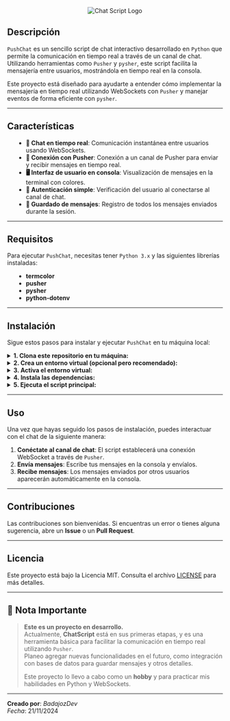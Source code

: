 <div align="center">
  <div align="center">
    <img src="https://github.com/user-attachments/assets/dd3483d4-e7a9-449d-94cb-fa13f79cd964" alt="Chat Script Logo" />
  </div>
</div>

## Descripción
`PushChat` es un sencillo script de chat interactivo desarrollado en `Python` que permite la comunicación en tiempo real a través de un canal de chat. Utilizando herramientas como `Pusher` y `pysher`, este script facilita la mensajería entre usuarios, mostrándola en tiempo real en la consola.

Este proyecto está diseñado para ayudarte a entender cómo implementar la mensajería en tiempo real utilizando WebSockets con `Pusher` y manejar eventos de forma eficiente con `pysher`.

---

## Características
<div style="margin-left: 20px;">
  <ul>
    <li><b>💬 Chat en tiempo real</b>: Comunicación instantánea entre usuarios usando WebSockets.</li>
    <li><b>📡 Conexión con Pusher</b>: Conexión a un canal de Pusher para enviar y recibir mensajes en tiempo real.</li>
    <li><b>🖥 Interfaz de usuario en consola</b>: Visualización de mensajes en la terminal con colores.</li>
    <li><b>🔐 Autenticación simple</b>: Verificación del usuario al conectarse al canal de chat.</li>
    <li><b>📝 Guardado de mensajes</b>: Registro de todos los mensajes enviados durante la sesión.</li>
  </ul>
</div>

---

## Requisitos
Para ejecutar `PushChat`, necesitas tener `Python 3.x` y las siguientes librerías instaladas:

<div style="margin-left: 20px;">
  <ul>
    <li><b>termcolor</b></li>
    <li><b>pusher</b></li>
    <li><b>pysher</b></li>
    <li><b>python-dotenv</b></li>
  </ul>
</div>

---

## Instalación

Sigue estos pasos para instalar y ejecutar `PushChat` en tu máquina local:

<details>
  <summary><b>1. Clona este repositorio en tu máquina:</b></summary>
  <pre><code>git clone https://github.com/tu_usuario/ChatScript.git
cd ChatScript</code></pre>
</details>

<details>
  <summary><b>2. Crea un entorno virtual (opcional pero recomendado):</b></summary>
  <pre><code>python -m venv env</code></pre>
</details>

<details>
  <summary><b>3. Activa el entorno virtual:</b></summary>
  <pre><code>.\env\Scripts\activate</code></pre>
</details>

<details>
  <summary><b>4. Instala las dependencias:</b></summary>
  <pre><code>pip install -r requirements.txt</code></pre>
</details>

<details>
  <summary><b>5. Ejecuta el script principal:</b></summary>
  <pre><code>python chat_script.py</code></pre>
</details>

---

## Uso

Una vez que hayas seguido los pasos de instalación, puedes interactuar con el chat de la siguiente manera:

1. **Conéctate al canal de chat**: El script establecerá una conexión WebSocket a través de `Pusher`.
2. **Envía mensajes**: Escribe tus mensajes en la consola y envíalos.
3. **Recibe mensajes**: Los mensajes enviados por otros usuarios aparecerán automáticamente en la consola.

---

## Contribuciones

Las contribuciones son bienvenidas. Si encuentras un error o tienes alguna sugerencia, abre un **Issue** o un **Pull Request**.

---

## Licencia

Este proyecto está bajo la Licencia MIT. Consulta el archivo [LICENSE](LICENSE) para más detalles.

---

## 📝 Nota Importante

> **Este es un proyecto en desarrollo.**  
> Actualmente, **ChatScript** está en sus primeras etapas, y es una herramienta básica para facilitar la comunicación en tiempo real utilizando `Pusher`.  
> Planeo agregar nuevas funcionalidades en el futuro, como integración con bases de datos para guardar mensajes y otros detalles.  
>  
> Este proyecto lo llevo a cabo como un **hobby** y para practicar mis habilidades en Python y WebSockets.  

---

**Creado por**: *BadajozDev*  
*Fecha*: 21/11/2024
